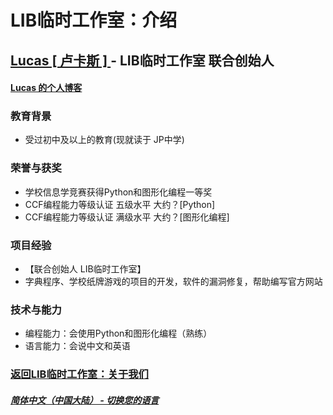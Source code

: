 # LIB临时工作室：介绍

## [Lucas [ 卢卡斯 ] ](https://github.com/BarbTurnip437) - LIB临时工作室 联合创始人

#### [Lucas 的个人博客](https://BarbTurnip437.github.io)

### 教育背景

- 受过初中及以上的教育(现就读于 JP中学)

### 荣誉与获奖

- 学校信息学竞赛获得Python和图形化编程一等奖
- CCF编程能力等级认证 五级水平 大约？[Python]
- CCF编程能力等级认证 满级水平 大约？[图形化编程]

### 项目经验

- 【联合创始人 LIB临时工作室】
- 字典程序、学校纸牌游戏的项目的开发，软件的漏洞修复，帮助编写官方网站

### 技术与能力

- 编程能力：会使用Python和图形化编程（熟练）
- 语言能力：会说中文和英语

### [返回LIB临时工作室：关于我们](https://libps.github.io/zh/About_us)
##### [简体中文（中国大陆） - 切换您的语言](https://libps.github.io/index.md)
